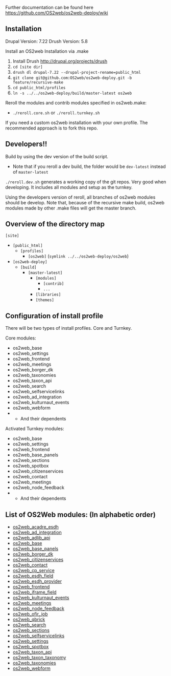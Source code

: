 Further documentation can be found here https://github.com/OS2web/os2web-deploy/wiki


Installation
---------------

Drupal Version: 7.22
Drush Version: 5.8

Install an OS2web Installation via .make

1. Install Drush http://drupal.org/projects/drush
2. `cd [site dir]`
3. `drush dl drupal-7.22 --drupal-project-rename=public_html`
5. `git clone git@github.com:OS2web/os2web-deploy.git -b feature/recursive-make`
6. `cd public_html/profiles`
7. `ln -s ../../os2web-deploy/build/master-latest os2web`

Reroll the modules and contrib modules specified in os2web.make:
- `./reroll.core.sh` or `./reroll.turnkey.sh`

If you need a custom os2web installation with your own profile. The recommended approach is to fork this repo.

Developers!!
---------------

Build by using the dev version of the build script.
  - Note that if you reroll a dev build, the folder would be `dev-latest` instead of `master-latest`

`./reroll.dev.sh` generates a working copy of the git repos. Very good when developing. It includes all modules and setup as the turnkey.

Using the developers version of reroll, all branches of os2web modules should be develop. Note that, because of the recursive make build, os2web modules made by other .make files will get the master branch.

Overview of the directory map
---------------

`[site]`
   - `[public_html]`
       - `[profiles]`
           - `[os2web]` (`symlink ../../os2web-deploy/os2web`)
   - `[os2web-deploy]`
       - `[build]`
           - `[master-latest]`
               - `[modules]`
                   - `[contrib]`
                   - `...`
               - `[libraries]`
               - `[themes]`


Configuration of install profile
---------------
There will be two types of install profiles. Core and Turnkey.

Core modules:
- os2web_base
- os2web_settings
- os2web_frontend
- os2web_meetings
- os2web_borger_dk
- os2web_taxonomies
- os2web_taxon_api
- os2web_search
- os2web_selfservicelinks
- os2web_ad_integration
- os2web_kulturnaut_events
- os2web_webform
- - And their dependents

Activated Turnkey modules:
- os2web_base
- os2web_settings
- os2web_frontend
- os2web_base_panels
- os2web_sections
- os2web_spotbox
- os2web_citizenservices
- os2web_contact
- os2web_meetings
- os2web_node_feedback
- - And their dependents

List of OS2Web modules: (In alphabetic order)
---------------

- [os2web_acadre_esdh](http://github.com/OS2web/os2web_acadre_esdh)
- [os2web_ad_integration](http://github.com/OS2web/os2web_ad_integration)
- [os2web_adlib_api](http://github.com/OS2web/os2web_adlib_api)
- [os2web_base](http://github.com/OS2web/os2web_base)
- [os2web_base_panels](http://github.com/OS2web/os2web_base_panels)
- [os2web_borger_dk](http://github.com/OS2web/os2web_borger_dk)
- [os2web_citizenservices](http://github.com/OS2web/os2web_citizenservices)
- [os2web_contact](http://github.com/OS2web/os2web_contact)
- [os2web_cp_service](http://github.com/OS2web/os2web_cp_service)
- [os2web_esdh_field](http://github.com/OS2web/os2web_esdh_field)
- [os2web_esdh_provider](http://github.com/OS2web/os2web_esdh_provider)
- [os2web_frontend](http://github.com/OS2web/os2web_frontend)
- [os2web_iframe_field](http://github.com/OS2web/os2web_iframe_field)
- [os2web_kulturnaut_events](http://github.com/OS2web/os2web_kulturnaut_events)
- [os2web_meetings](http://github.com/OS2web/os2web_meetings)
- [os2web_node_feedback](http://github.com/OS2web/os2web_node_feedback)
- [os2web_ofir_job](http://github.com/OS2web/os2web_ofir_job)
- [os2web_qbrick](http://github.com/OS2web/os2web_qbrick)
- [os2web_search](http://github.com/OS2web/os2web_search)
- [os2web_sections](http://github.com/OS2web/os2web_sections)
- [os2web_selfservicelinks](http://github.com/OS2web/os2web_selfservicelinks)
- [os2web_settings](http://github.com/OS2web/os2web_settings)
- [os2web_spotbox](http://github.com/OS2web/os2web_spotbox)
- [os2web_taxon_api](http://github.com/OS2web/os2web_taxon_api)
- [os2web_taxon_taxonomy](http://github.com/OS2web/os2web_taxon_taxonomy)
- [os2web_taxonomies](http://github.com/OS2web/os2web_taxonomies)
- [os2web_webform](http://github.com/OS2web/os2web_webform)
